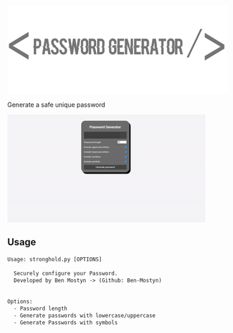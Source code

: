 ![Safety First](img/password.png)

Generate a safe unique password

![GIF demo](img/password.gif)

## **Usage**

```
Usage: stronghold.py [OPTIONS]

  Securely configure your Password.
  Developed by Ben Mostyn -> (Github: Ben-Mostyn)


Options:
  - Password length
  - Generate passwords with lowercase/uppercase
  - Generate Passwords with symbols

```
